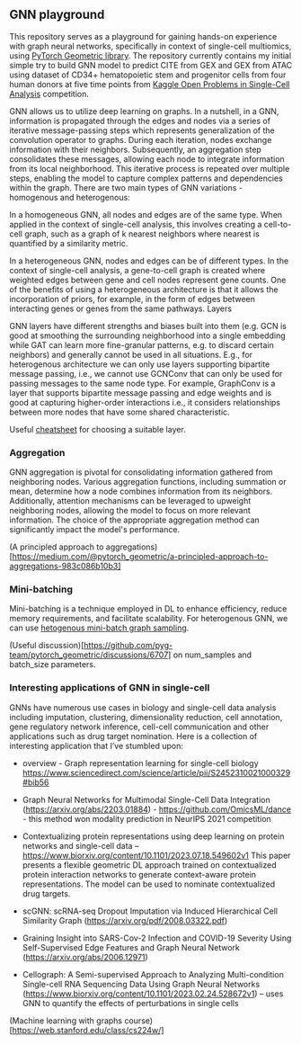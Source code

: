 ## GNN playground

This repository serves as a playground for gaining hands-on experience with graph neural networks, specifically in context of single-cell multiomics, using [PyTorch Geometric library](https://pytorch-geometric.readthedocs.io/en/latest/index.html). The repository currently contains my initial simple try to build GNN model to predict CITE from GEX and GEX from ATAC using dataset of CD34+ hematopoietic stem and progenitor cells  from four human donors at five time points from [Kaggle Open Problems in Single-Cell Analysis](https://www.kaggle.com/competitions/open-problems-multimodal/) competition. 

GNN allows us to utilize deep learning on graphs. In a nutshell, in a GNN, information is propagated through the edges and nodes via a series of iterative message-passing steps which represents generalization of the convolution operator to graphs. During each iteration, nodes exchange information with their neighbors. Subsequently, an aggregation step consolidates these messages, allowing each node to integrate information from its local neighborhood. This iterative process is repeated over multiple steps, enabling the model to capture complex patterns and dependencies within the graph. There are two main types of GNN variations - homogenous and heterogenous:  

In a homogeneous GNN, all nodes and edges are of the same type. When applied in the context of single-cell analysis, this involves creating a cell-to-cell graph, such as a graph of k nearest neighbors where nearest is quantified by a similarity metric.

In a heterogeneous GNN, nodes and edges can be of different types. In the context of single-cell analysis, a gene-to-cell graph is created where weighted edges between gene and cell nodes represent gene counts. One of the benefits of using a heterogeneous architecture is that it allows the incorporation of priors, for example, in the form of edges between interacting genes or genes from the same pathways.
Layers

GNN layers have different strengths and biases built into them (e.g. GCN is good at smoothing the surrounding neighborhood into a single embedding while GAT can learn more fine-granular patterns, e.g. to discard certain neighbors) and generally cannot be used in all situations. E.g., for heterogenous architecture we can only use layers supporting bipartite message passing, i.e., we cannot use GCNConv that can only be used for passing messages to the same node type. For example, GraphConv is a layer that supports bipartite message passing and edge weights and is good at capturing higher-order interactions i.e., it considers relationships between more nodes that have some shared characteristic.

Useful [cheatsheet](https://pytorch-geometric.readthedocs.io/en/latest/cheatsheet/gnn_cheatsheet.html) for choosing a suitable layer.

### Aggregation
GNN aggregation is pivotal for consolidating information gathered from neighboring nodes. Various aggregation functions, including summation or mean, determine how a node combines information from its neighbors. Additionally, attention mechanisms can be leveraged to upweight neighboring nodes, allowing the model to focus on more relevant information. The choice of the appropriate aggregation method can significantly impact the model's performance.

(A principled approach to aggregations)[https://medium.com/@pytorch_geometric/a-principled-approach-to-aggregations-983c086b10b3] 

### Mini-batching
Mini-batching is a technique employed in DL to enhance efficiency, reduce memory requirements, and facilitate scalability. For heterogenous GNN, we can use [hetogenous mini-batch graph sampling](https://arxiv.org/pdf/2003.01332.pdf). 

(Useful discussion)[https://github.com/pyg-team/pytorch_geometric/discussions/6707] on num_samples and batch_size parameters.

### Interesting applications of GNN in single-cell

GNNs have numerous use cases in biology and single-cell data analysis including imputation, clustering, dimensionality reduction, cell annotation, gene regulatory network inference, cell-cell communication and other applications such as drug target nomination. Here is a collection of interesting application that I’ve stumbled upon:

-	overview - Graph representation learning for single-cell biology https://www.sciencedirect.com/science/article/pii/S2452310021000329#bib56
-	Graph Neural Networks for Multimodal Single-Cell Data Integration (https://arxiv.org/abs/2203.01884) - https://github.com/OmicsML/dance - this method won modality prediction in NeurIPS 2021 competition

-	Contextualizing protein representations using deep learning on protein networks and single-cell data – https://www.biorxiv.org/content/10.1101/2023.07.18.549602v1 This paper presents a flexible geometric DL approach trained on contextualized protein interaction networks to generate context-aware protein representations. The model can be used to nominate contextualized drug targets.
	
-	scGNN: scRNA-seq Dropout Imputation via Induced Hierarchical Cell Similarity Graph (https://arxiv.org/pdf/2008.03322.pdf)
-	Graining Insight into SARS-Cov-2 Infection and COVID-19 Severity Using Self-Supervised Edge Features and Graph Neural Network (https://arxiv.org/abs/2006.12971)
-	Cellograph: A Semi-supervised Approach to Analyzing Multi-condition Single-cell RNA Sequencing Data Using Graph Neural Networks (https://www.biorxiv.org/content/10.1101/2023.02.24.528672v1) – uses GNN to quantify the effects of perturbations in single cells

(Machine learning with graphs course)[https://web.stanford.edu/class/cs224w/] 
